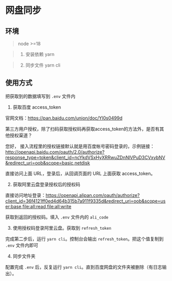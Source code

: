 # 网盘同步

## 环境

> node >=18

> 1. 安装依赖 yarn

> 2. 同步文件 yarn cli

## 使用方式

把获取到的数据填写到 `.env` 文件内

1. 获取百度 access_token

官网文档：https://pan.baidu.com/union/doc/Yl0s0499d

第三方用户授权，除了扫码获取授权码再获取access_token的方法外，是否有其他授权渠道？

您好， 接入流程里的授权链接默认就是用百度帐号密码登录的，示例链接： http://openapi.baidu.com/oauth/2.0/authorize?response_type=token&client_id=ncYkdVSxHyXRRwuZDnNlVPuD3CVxybNV&redirect_uri=oob&scope=basic,netdisk

直接访问上面 URL，登录后，从回调页面的 URL 上面获取 access_token。

2. 获取阿里云盘登录授权后的授权码

直接访问地址登录：https://openapi.alipan.com/oauth/authorize?client_id=36f4121ff0ed4d64b315b7a911f9335d&redirect_uri=oob&scope=user:base,file:all:read,file:all:write

获取到返回的授权码。填入 `.env` 文件内的 `ali_code`

3. 使用授权码登录阿里云盘。获取到 `refresh_token`

完成第二步后，运行 `yarn cli`。控制台会输出 `refresh_token`。把这个值复制到 `.env` 文件内即可

4. 同步文件夹

配置完成 `.env` 后，反复运行 `yarn cli`。直到百度网盘的文件夹被删除（有日志输出）。
